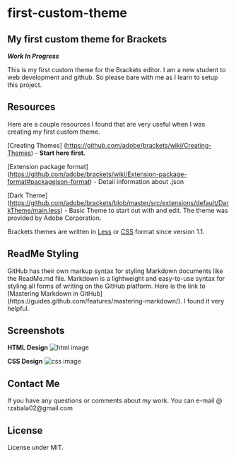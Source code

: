 # first-custom-theme

<h2>My first custom theme for Brackets</h2>

***Work In Progress***

This is my first custom theme for the Brackets editor. I am a new student to web development and github. So please bare with me as I learn to setup this project.


<h2>Resources</h2>
Here are a couple resources I found that are very useful when I was creating my first custom theme.

[Creating Themes] (https://github.com/adobe/brackets/wiki/Creating-Themes) - **Start here first.**
 
[Extension package format] (https://github.com/adobe/brackets/wiki/Extension-package-format#packagejson-format) - Detail information about .json

[Dark Theme] (https://github.com/adobe/brackets/blob/master/src/extensions/default/DarkTheme/main.less) - Basic Theme to start out with and edit. The theme was provided by Adobe Corporation.

Brackets themes are written in [Less](http://lesscss.org/) or [CSS](http://www.w3schools.com/css/css_intro.asp) format since version 1.1.


<h2>ReadMe Styling</h2>
GitHub has their own markup syntax for styling Markdown documents like the ReadMe.md file. Markdown is a lightweight and easy-to-use syntax for styling all forms of writing on the GitHub platform. Here is the link to [Mastering Markdown in GitHub] (https://guides.github.com/features/mastering-markdown/). I found it very helpful.


<h2>Screenshots</h2>

**HTML Design**
![html image](https://raw.githubusercontent.com/rolo298github/first-custom-theme/master/screenshots/first_custom_theme_html.PNG)

**CSS Design**
![css image](https://raw.githubusercontent.com/rolo298github/first-custom-theme/master/screenshots/first_custom_theme_css.PNG)


<h2>Contact Me</h2>
If you have any questions or comments about my work. You can e-mail @ rzabala02@gmail.com

<h2>License</h2>
License under MIT.
